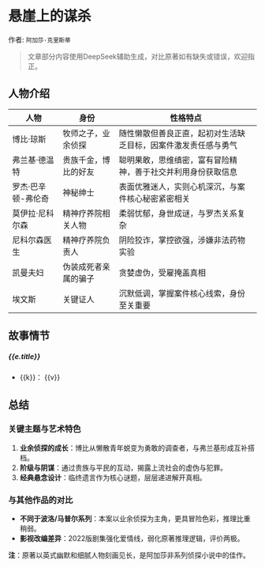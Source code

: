 <script setup>
import {data} from './data/悬崖上的谋杀.data.js'
</script>

# 悬崖上的谋杀

作者: `阿加莎·克里斯蒂`

> 文章部分内容使用DeepSeek辅助生成，对比原著如有缺失或错误，欢迎指正。

## 人物介绍

| 人物               | 身份                 | 性格特点                                                     |
|------------------|--------------------|----------------------------------------------------------|
| 博比·琼斯          | 牧师之子，业余侦探    | 随性懒散但善良正直，起初对生活缺乏目标，因案件激发责任感与勇气 |
| 弗兰基·德温特      | 贵族千金，博比的好友  | 聪明果敢，思维缜密，富有冒险精神，善于社交并利用身份获取信息    |
| 罗杰·巴辛顿-弗伦奇 | 神秘绅士             | 表面优雅迷人，实则心机深沉，与案件核心秘密紧密相关             |
| 莫伊拉·尼科尔森    | 精神疗养院相关人物   | 柔弱忧郁，身世成谜，与罗杰关系复杂                             |
| 尼科尔森医生       | 精神疗养院负责人     | 阴险狡诈，掌控欲强，涉嫌非法药物实验                           |
| 凯曼夫妇           | 伪装成死者亲属的骗子 | 贪婪虚伪，受雇掩盖真相                                        |
| 埃文斯             | 关键证人             | 沉默低调，掌握案件核心线索，身份至关重要                       |

## 故事情节

<timeline class='timeline'>
  <timeline-item
    v-for="e in data"
    :timestamp="e.timestamp"
    :type="e.type"
    :size="e.size"
    :hollow="true"
    placement="top">
    <h5 class='title'>{{e.title}}</h5>
    <ul>
      <li v-for="(v, k) in e.data">
        <span class='label'>{{k}}：</span>
        <span class='content'>{{v}}</span>
      </li>
    </ul>
  </timeline-item>
</timeline>

## 总结

### 关键主题与艺术特色

1. **业余侦探的成长**：博比从懒散青年蜕变为勇敢的调查者，与弗兰基形成互补搭档。
2. **阶级与阴谋**：通过贵族与平民的互动，揭露上流社会的虚伪与犯罪。
3. **经典悬念设计**：临终遗言作为核心谜题，层层递进解开真相。

### 与其他作品的对比

- **不同于波洛/马普尔系列**：本案以业余侦探为主角，更具冒险色彩，推理比重稍弱。
- **影视改编差异**：2022版剧集强化爱情线，弱化原著推理逻辑，评价两极。

**注**：原著以英式幽默和细腻人物刻画见长，是阿加莎非系列侦探小说中的佳作。